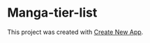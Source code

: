 # Manga-tier-list

This project was created with [Create New App](https://github.com/qodesmith/create-new-app).
